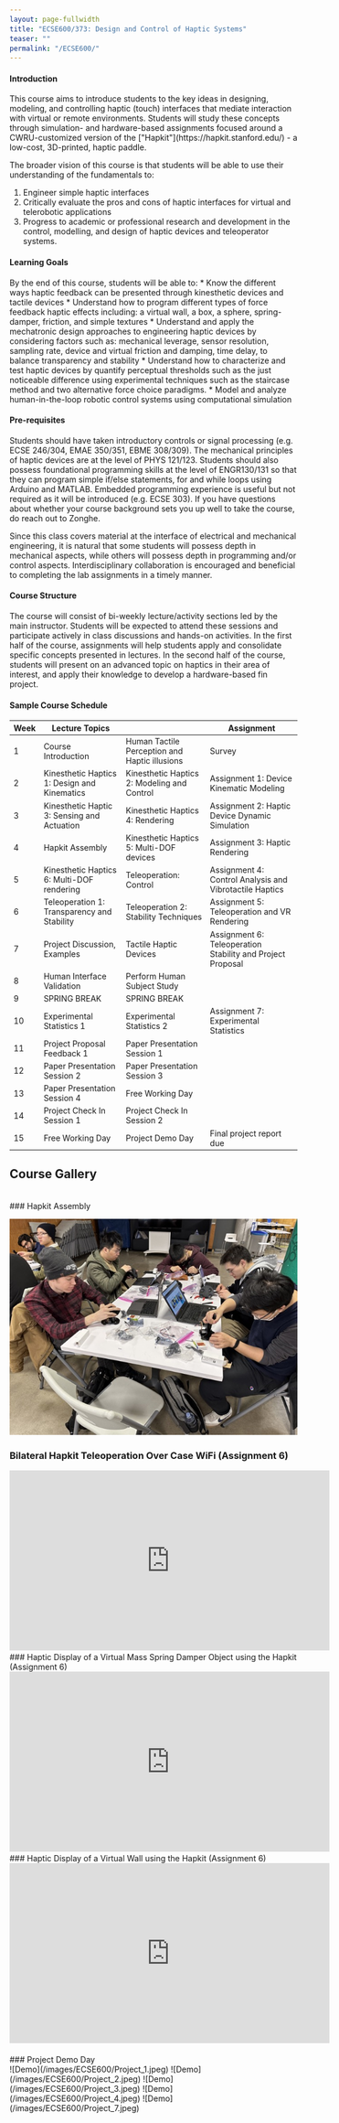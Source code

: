 ```yaml
---
layout: page-fullwidth
title: "ECSE600/373: Design and Control of Haptic Systems"
teaser: ""
permalink: "/ECSE600/"
---
```

<!--more-->

<h4> Introduction </h4>
This course aims to introduce students to the key ideas in designing, modeling, and controlling haptic (touch) interfaces that mediate interaction with virtual or remote environments. Students will study these concepts through simulation- and hardware-based assignments focused around a CWRU-customized version of the ["Hapkit"](https://hapkit.stanford.edu/) - a low-cost, 3D-printed, haptic paddle. 


The broader vision of this course is that students will be able to use their understanding of the fundamentals to:

1. Engineer simple haptic interfaces
2. Critically evaluate the pros and cons of haptic interfaces for virtual and telerobotic applications
3. Progress to academic or professional research and development in the control, modelling, and design of haptic devices and teleoperator systems.

<h4> Learning Goals </h4>
By the end of this course, students will be able to:
* Know the different ways haptic feedback can be presented through kinesthetic devices and tactile devices
* Understand how to program different types of force feedback haptic effects including: a virtual wall, a box, a sphere, spring-damper, friction, and simple textures
* Understand and apply the mechatronic design approaches to engineering haptic devices by considering factors such as: mechanical leverage, sensor resolution, sampling rate, device and virtual friction and damping, time delay, to balance transparency and stability
* Understand how to characterize and test haptic devices by quantify perceptual thresholds such as the just noticeable difference using experimental techniques such as the staircase method and two alternative force choice paradigms.
* Model and analyze human-in-the-loop robotic control systems using computational simulation

<h4> Pre-requisites </h4>
Students should have taken introductory controls or signal processing (e.g. ECSE 246/304, EMAE 350/351, EBME 308/309). The mechanical principles of haptic devices are at the level of PHYS 121/123. Students should also possess foundational programming skills at the level of ENGR130/131 so that they can program simple if/else statements, for and while loops using Arduino and MATLAB. Embedded programming experience is useful but not required as it will be introduced (e.g. ECSE 303). If you have questions about whether your course background sets you up well to take the course, do reach out to Zonghe.   

Since this class covers material at the interface of electrical and mechanical engineering, it is natural that some students will possess depth in mechanical aspects, while others will possess depth in programming and/or control aspects. Interdisciplinary collaboration is encouraged and beneficial to completing the lab assignments in a timely manner.

<h4> Course Structure </h4>
The course will consist of bi-weekly lecture/activity sections led by the main instructor. Students will be expected to attend these sessions and participate actively in class discussions and hands-on activities. In the first half of the course, assignments will help students apply and consolidate specific concepts presented in lectures. In the second half of the course, students will present on an advanced topic on haptics in their area of interest, and apply their knowledge to develop a hardware-based fin project.

<h4> Sample Course Schedule </h4>

| Week 	| Lecture Topics                               	|                                               	| Assignment                                                	|
|------	|----------------------------------------------	|-----------------------------------------------	|-----------------------------------------------------------	|
| 1    	| Course Introduction                          	| Human Tactile Perception and Haptic illusions 	| Survey                                                    	|
| 2    	| Kinesthetic Haptics 1: Design and Kinematics 	| Kinesthetic Haptics 2: Modeling and Control   	| Assignment   1: Device Kinematic Modeling                 	|
| 3    	| Kinesthetic Haptic 3: Sensing and Actuation  	| Kinesthetic Haptics 4: Rendering              	| Assignment   2: Haptic Device Dynamic Simulation          	|
| 4    	| Hapkit Assembly                              	| Kinesthetic Haptics 5: Multi-DOF devices      	| Assignment   3: Haptic Rendering                          	|
| 5    	| Kinesthetic Haptics 6: Multi-DOF rendering   	| Teleoperation: Control                        	| Assignment   4: Control Analysis and Vibrotactile Haptics 	|
| 6    	| Teleoperation 1: Transparency and Stability  	| Teleoperation 2: Stability Techniques         	| Assignment   5: Teleoperation and VR Rendering            	|
| 7    	| Project Discussion, Examples                 	| Tactile Haptic Devices                        	| Assignment   6: Teleoperation Stability and Project Proposal  |
| 8    	| Human Interface Validation                   	| Perform Human Subject Study                   	|                                                           	|
| 9    	| SPRING BREAK                                 	| SPRING BREAK                                  	|                                                           	|
| 10   	| Experimental Statistics 1                    	| Experimental   Statistics 2                   	| Assignment   7: Experimental Statistics                   	|
| 11   	| Project Proposal Feedback 1                  	| Paper Presentation Session 1                  	|                                                           	|
| 12   	| Paper Presentation Session 2                 	| Paper Presentation Session 3                  	|                                                           	|
| 13   	| Paper Presentation Session 4                 	| Free Working Day                              	|                                                           	|
| 14   	| Project Check In Session 1                   	| Project Check In Session 2                    	|                                                           	|
| 15   	| Free Working Day                             	| Project Demo Day                              	| Final   project report due                                	|

## Course Gallery
<br>
### Hapkit Assembly

![Hapkit Assembly](/images/ECSE600/Hapkit_Assembly_2.jpeg)

### Bilateral Hapkit Teleoperation Over Case WiFi (Assignment 6)
<iframe width="560" height="315" src="https://www.youtube.com/embed/asof3nC-Dh0?si=TZqRSvd9gyLcC-zz" title="YouTube video player" frameborder="0" allow="accelerometer; autoplay; clipboard-write; encrypted-media; gyroscope; picture-in-picture; web-share" allowfullscreen></iframe>
<br>
### Haptic Display of a Virtual Mass Spring Damper Object using the Hapkit (Assignment 6)
<iframe width="560" height="315" src="https://www.youtube.com/embed/yYbeNp_gPbo?si=SqR48tuuVgGliw-N&amp;start=10" title="YouTube video player" frameborder="0" allow="accelerometer; autoplay; clipboard-write; encrypted-media; gyroscope; picture-in-picture; web-share" allowfullscreen></iframe>
<br>
### Haptic Display of a Virtual Wall using the Hapkit (Assignment 6)
<iframe width="560" height="315" src="https://www.youtube.com/embed/io-oODThddc?si=ntZtOxigThKQA1Yg&amp;start=10" title="YouTube video player" frameborder="0" allow="accelerometer; autoplay; clipboard-write; encrypted-media; gyroscope; picture-in-picture; web-share" allowfullscreen></iframe>
<br>
<br>
### Project Demo Day
<br>
![Demo](/images/ECSE600/Project_1.jpeg)
![Demo](/images/ECSE600/Project_2.jpeg)
![Demo](/images/ECSE600/Project_3.jpeg)
![Demo](/images/ECSE600/Project_4.jpeg)
![Demo](/images/ECSE600/Project_7.jpeg)

